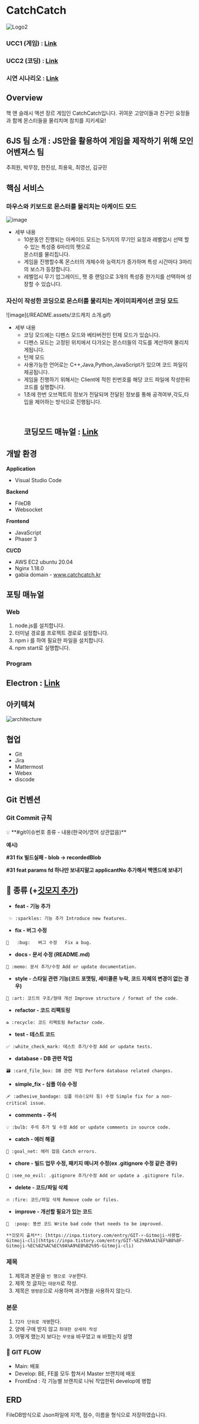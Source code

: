 # CatchCatch

![Logo2](https://user-images.githubusercontent.com/52388470/202899769-831e69d1-8fbf-4417-abfa-a4f66284f7cd.gif)

### UCC1 (게임) : [Link](https://youtu.be/fBhQ9Gd-YMU)

### UCC2 (코딩) : [Link](https://youtu.be/Akt0OQiLO38)

### 시연 시나리오 : [Link](https://drive.google.com/file/d/1qfPGl3_dDk73lSG3AATmMey8rE3C1M2t/view?usp=sharing)

## Overview

핵 앤 슬래시 액션 장르 게임인 CatchCatch입니다.
귀여운 고양이들과 친구인 요정들과 함께 몬스터들을 물리치며 참치를 지키세요!

## 6JS 팀 소개 : JS만을 활용하여 게임을 제작하기 위해 모인 어벤져스 팀

추희원, 박무창, 한진성, 최용욱, 최영선, 김규민

## 핵심 서비스

### 마우스와 키보드로 몬스터를 물리치는 아케이드 모드

![image](/README.assets/게임소개.gif)

- 세부 내용
  - 10분동안 진행되는 아케이드 모드는 5가지의 무기인 요정과 레벨업시 선택 할 수 있는 특성중 6마리의 펫으로 <br>몬스터를 물리칩니다.
  - 게임을 진행할수록 몬스터의 개체수와 능력치가 증가하며 특성 시간마다 3마리의 보스가 등장합니다.
  - 레벨업시 무기 업그레이드, 펫 중 랜덤으로 3개의 특성중 한가지를 선택하며 성장할 수 있습니다.

### 자신이 작성한 코딩으로 몬스터를 물리치는 게이미피케이션 코딩 모드

![image](/README.assets/코드캐치 소개.gif)

- 세부 내용
  - 코딩 모드에는 디펜스 모드와 베타버전인 턴제 모드가 있습니다.
  - 디펜스 모드는 고정된 위치에서 다가오는 몬스터들의 각도를 계산하여 물리치게됩니다.
  - 턴제 모드
  - 사용가능한 언어로는 C++,Java,Python,JavaScript가 있으며 코드 파일이 제공됩니다.
  - 게임을 진행하기 위해서는 Client에 적힌 핀번호를 해당 코드 파일에 작성한뒤 코드를 실행합니다.
  - 1초에 한번 오브젝트의 정보가 전달되며 전달된 정보를 통해 공격여부,각도,타입을 제어하는 방식으로 진행됩니다.
    ## <br>코딩모드 매뉴얼 : [Link](https://drive.google.com/file/d/1fEKIuOr7IEHHTEd6ES0MyooSrU5hJyfP/view?usp=share_link)

## 개발 환경

**Application**

- Visual Studio Code

**Backend**

- FileDB
- Websocket

**Frontend**

- JavaScript
- Phaser 3

**CI/CD**

- AWS EC2 ubuntu 20.04
- Nginx 1.18.0
- gabia domain - www.catchcatch.kr

## 포팅 매뉴얼

### Web

1.  node.js를 설치합니다.
2.  터미널 경로를 프로젝트 경로로 설정합니다.
3.  npm i 를 하여 필요한 파일을 설치합니다.
4.  npm start로 실행합니다.

### Program

## Electron : [Link](https://drive.google.com/file/d/1RaM-Td99r52cWndkwsosyQ-09NtHYnZm/view?usp=share_link)

## 아키텍쳐

![architecture](https://user-images.githubusercontent.com/52388470/202593855-4546e6bf-a30b-413b-9070-c20abb354aab.png)

## 협업

- Git
- Jira
- Mattermost
- Webex
- discode

## Git 컨벤션

### Git Commit 규칙

<aside>
💡 **#git이슈번호 종류 - 내용(한국어/영어 상관없음)**

</aside>

**예시)**

**#31 fix 빌드실패 - blob → recordedBlob**

**#31 feat params fd 하나만 보내지말고 applicantNo 추가해서 백엔드에 보내기**

## 📌 종류 (+[깃모지 추가](https://gitmoji.dev/))

- **feat - 기능 추가**

```
 ✨ :sparkles: 기능 추가 Introduce new features.
```

- **fix - 버그 수정**

```
🐛	:bug:	버그 수정	Fix a bug.
```

- **docs - 문서 수정 (README.md)**

```
📝 :memo: 문서 추가/수정 Add or update documentation.
```

- **style - 스타일 관련 기능(코드 포맷팅, 세미콜론 누락, 코드 자체의 변경이 없는 경우)**

```
🎨 :art: 코드의 구조/형태 개선 Improve structure / format of the code.
```

- **refactor - 코드 리팩토링**

```
♻️ :recycle: 코드 리팩토링 Refactor code.
```

- **test - 테스트 코드**

```
✅ :white_check_mark: 테스트 추가/수정 Add or update tests.
```

- **database - DB 관련 작업**

```
🗃️ :card_file_box: DB 관련 작업 Perform database related changes.
```

- **simple_fix - 심플 이슈 수정**

```
🩹 :adhesive_bandage: 심플 이슈(오타 등) 수정 Simple fix for a non-critical issue.
```

- **comments - 주석**

```
💡 :bulb: 주석 추가 및 수정 Add or update comments in source code.
```

- **catch - 에러 해결**

```
🥅 :goal_net: 에러 잡음 Catch errors.
```

- **chore - 빌드 업무 수정, 패키지 매니저 수정(ex .gitignore 수정 같은 경우)**

```
🙈 :see_no_evil: .gitignore 추가/수정 Add or update a .gitignore file.
```

- **delete - 코드/파일 삭제**

```
🔥 :fire: 코드/파일 삭제 Remove code or files.
```

- **improve - 개선할 필요가 있는 코드**

```
💩  :poop: 똥싼 코드 Write bad code that needs to be improved.
```

`**깃모지 출처**: [https://inpa.tistory.com/entry/GIT-⚡️-Gitmoji-사용법-Gitmoji-cli](https://inpa.tistory.com/entry/GIT-%E2%9A%A1%EF%B8%8F-Gitmoji-%EC%82%AC%EC%9A%A9%EB%B2%95-Gitmoji-cli)`

### 제목

1. 제목과 본문을 `빈 행으로 구분`한다.
2. 제목 첫 글자는 `대문자`로 작성.
3. 제목은 `명령문`으로 사용하며 과거형을 사용하지 않는다.

### 본문

1. `72자 단위로 개행`한다.
2. 양에 구애 받지 않고 `최대한 상세히 작성`
3. 어떻게 했는지 보다는 `무엇을` 바꾸었고 `왜` 바꿨는지 설명

### 📌 GIT FLOW

- Main: 배포
- Develop: BE, FE를 모두 합쳐서 Master 브랜치에 배포
- FrontEnd : 각 기능별 브랜치로 나눠 작업한뒤 develop에 병합

## ERD

FileDB방식으로 Json파일에 지역, 점수, 이름을 형식으로 저장하였습니다.
